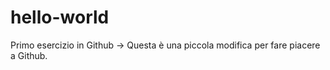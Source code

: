 # hello-world
Primo esercizio in Github
  -> Questa è una piccola modifica per fare piacere a Github.
